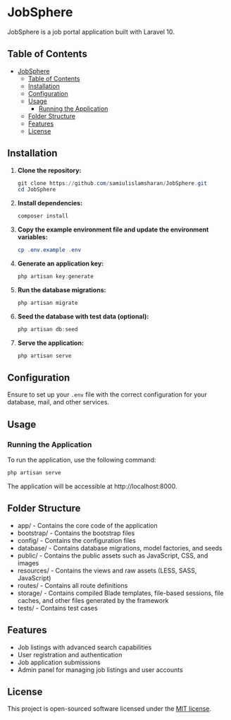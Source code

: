 # JobSphere

JobSphere is a job portal application built with Laravel 10.

## Table of Contents

- [JobSphere](#jobsphere)
  - [Table of Contents](#table-of-contents)
  - [Installation](#installation)
  - [Configuration](#configuration)
  - [Usage](#usage)
    - [Running the Application](#running-the-application)
  - [Folder Structure](#folder-structure)
  - [Features](#features)
  - [License](#license)

## Installation

1. **Clone the repository:**

   ```powershell
   git clone https://github.com/samiulislamsharan/JobSphere.git
   cd JobSphere
   ```
2. **Install dependencies:**

   ```powershell
   composer install
   ```
3. **Copy the example environment file and update the environment variables:**

   ```powershell
   cp .env.example .env
   ```
4. **Generate an application key:**

   ```powershell
   php artisan key:generate
   ```
5. **Run the database migrations:**

   ```powershell
   php artisan migrate
   ```
6. **Seed the database with test data (optional):**

   ```powershell
   php artisan db:seed
   ```
7. **Serve the application:**

   ```powershell
   php artisan serve
   ```

## Configuration

Ensure to set up your `.env` file with the correct configuration for your database, mail, and other services.

## Usage

### Running the Application

To run the application, use the following command:

```powershell
php artisan serve
```

The application will be accessible at http://localhost:8000.

## Folder Structure

- app/ - Contains the core code of the application
- bootstrap/ - Contains the bootstrap files
- config/ - Contains the configuration files
- database/ - Contains database migrations, model factories, and seeds
- public/ - Contains the public assets such as JavaScript, CSS, and images
- resources/ - Contains the views and raw assets (LESS, SASS, JavaScript)
- routes/ - Contains all route definitions
- storage/ - Contains compiled Blade templates, file-based sessions, file caches, and other files generated by the framework
- tests/ - Contains test cases

## Features

- Job listings with advanced search capabilities
- User registration and authentication
- Job application submissions
- Admin panel for managing job listings and user accounts

## License

This project is open-sourced software licensed under the [MIT license]().
